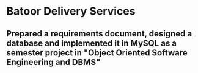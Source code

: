 # Batoor Delivery Services
## Prepared a requirements document, designed a database and implemented it in MySQL as a semester project in "Object Oriented Software Engineering and DBMS"
